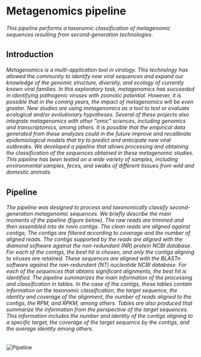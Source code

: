 #                                                     Metagenomics pipeline

###### This pipeline performs a taxonomic classification of metagenomic sequences resulting from second-generation technologies.

##  Introduction 
###### Metagenomics is a multi-application tool in virology. This technology has allowed the community to identify new viral sequences and expand our knowledge of the genomic structure, diversity, and ecology of currently known viral families. In this exploratory task, metagenomics has succeeded in identifying pathogenic viruses with zoonotic potential. However, it is possible that in the coming years, the impact of metagenomics will be even greater. New studies are using metagenomics as a tool to test or evaluate ecological and/or evolutionary hypotheses. Several of these projects also integrate metagenomics with other "omic" sciences, including genomics and transcriptomics, among others. It is possible that the empirical data generated from these analyzes could in the future improve and recalibrate epidemiological models that try to predict and anticipate new viral outbreaks. We developed a pipeline that allows processing and obtaining the classification of the sequences obtained in these metagenomic studies. This pipeline has been tested on a wide variety of samples, including environmental samples, feces, and swabs of different tissues from wild and domestic animals. 

## Pipeline

###### The pipeline was designed to process and taxonomically classify second-generation metagenomic sequences.  We briefly describe the main moments of the pipeline (figure below). The raw reads are trimmed and then assembled into _de novo_ contigs. The clean reads are aligned against contigs; The contigs are filtered according to coverage and the number of aligned reads. The contigs supported by the reads are aligned with the diamond software against the non-redundant (NR) protein NCBI database. For each of the contigs, the best hit is chosen, and only the contigs aligning to viruses are retained. These sequences are aligned with the BLASTn software against the non-redundant (NT) nucleotide NCBI database. For each of the sequences that obtains significant alignments, the best hit is identified. The pipeline summarizes the main information of the processing and classification in tables. In the case of the contigs, these tables contain information on the taxonomic classification, the target sequence, the identity and coverage of the alignment, the number of reads aligned to the contigs, the RPM, and RPKM, among others. Tables are also produced that summarize the information from the perspective of the target sequences. This information includes the number and identity of the contigs aligning to a specific target, the coverage of the target sequence by the contigs, and the average identity among others.


![Pipeline](https://github.com/ecohealthalliance/metagenomics/assets/72785049/900cb646-5cfb-4d31-8413-9512ef77afdc)

